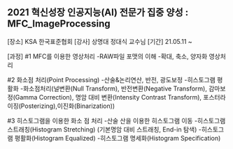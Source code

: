 ## 2021 혁신성장 인공지능(AI) 전문가 집중 양성 : MFC_ImageProcessing

[장소] KSA 한국표준협회
[강사] 상명대 정대식 교수님
[기간] 21.05.11 ~ 

[과정]
#1 MFC를 이용한 영상처리
-RAW파일 포맷의 이해
-확대, 축소, 양자화 영상처리

#2 화소점 처리(Point Processing)
-산술&논리연산, 반전, 광도보정
-히스토그램 평활화
-화소점처리(널변환(Null Transform), 반전변환(Negative Transform), 감마보정(Gamma Correction), 명암 대비 변환(Intensity Contrast Transform), 포스터라이징(Posterizing),이진화(Binarization))

#3 히스토그램을 이용한 화소 점 처리
-산술 산을 이용한 히스토그램 이동
-히스토그램 스트래칭(Histogram Stretching) (기본명암 대비 스트래칭, End-in 탐색)
-히스토그램 평활화(Histogram Equalized)
-히스토그램 명세화(Histogram Specification)
